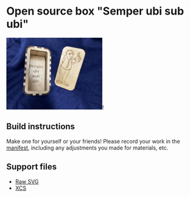 # Open source box  "Semper ubi sub ubi"

<img src="closed.jpg" alt="Alt Text" style="width:50%; height:auto;">!

## Build instructions

Make one for yourself or your friends!  Please record your work in the [manifest](./MANIFEST.md),
including any adjustments you made for materials, etc.

## Support files
* [Raw SVG](drawing.svg)
* [XCS](drawing.xcs)
